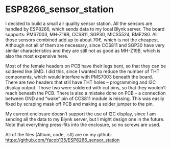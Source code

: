 # ESP8266_sensor_station

I decided to build a small air quality sensor station. All the sensors are handled by ESP8266, which sends data to my local Blynk server. The board supports: PMS7003, MH-Z19B, CCS811, SGP30, MICS5524, BME280. All those sensors combined add up to about 70€, which is not the cheapest. Although not all of them are necessary, since CCS811 and SGP30 have very similar characteristics and they are still not as good as MH-Z19B, which is also the most expensive here.

Most of the female headers on PCB have their legs bent, so that they can be soldered like SMD. I did this, since I wanted to reduce the number of THT components, which would interfere with PMS7003 beneath the board. There are two headers that still have THT holes – programming and I2C display output. Those two were soldered with cut pins, so that they wouldn’t reach beneath the PCB. There is also a mistake done on PCB – a connection between GND and “wake” pin of CCS811 module is missing. This was easily fixed by scraping mask off PCB and making a solder jumper to the pin.

My current enclosure doesn’t support the use of I2C display, since I am sending all the data to my Blynk server, but I might design one in the future. Note that everything press-fits into the enclosure, so no screws are used.

All of the files (Altium, code, .stl) are on my github: https://github.com/Yacob135/ESP8266_sensor_station
